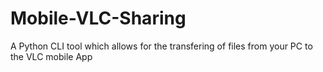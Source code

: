 # Mobile-VLC-Sharing
A Python CLI tool which allows for the transfering of files from your PC to the VLC mobile App

